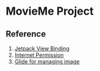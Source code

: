 # MovieMe Project
## Reference
1. [Jetpack View Binding](https://developer.android.com/topic/libraries/view-binding)
2. [Internet Permission](https://developer.android.com/training/basics/network-ops/connecting)
3. [Glide for managing image](https://github.com/bumptech/glide)